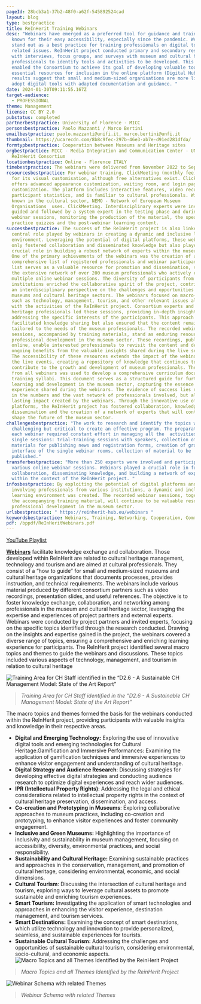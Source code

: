 ```yaml
---
pageId: 28bcb3a1-37b2-48f0-a62f-545892524cad
layout: blog
type: bestpractice
title: ReInHerit Training Webinars
desc: "Webinars have emerged as a preferred tool for guidance and training, well
  known for their easy accessibility, especially since the pandemic. Webinars
  stand out as a best practice for training professionals on digital tools and
  related issues. ReInHerit project conducted primary and secondary research
  with interviews, focus groups, and surveys with museum and cultural heritage
  professionals to identify tools and activities to be developed. This approach
  enabled the Consortium to achieve its goal of developing valuable tools and
  essential resources for inclusion in the online platform (Digital Hub). The
  results suggest that small and medium-sized organisations are more likely to
  adopt digital tools with adapted documentation and guidance. "
date: 2024-01-30T09:11:55.167Z
target-audience:
  - PROFESSIONAL
theme: Management
license: CC BY 2.0
pubstatus: completed
partnerbestpractice: University of Florence - MICC
personsbestpractice: Paolo Mazzanti / Marco Bertini
emailbestpractice: paolo.mazzanti@unifi.it, marco.bertini@unfi.it
thumbnail: https://ucarecdn.com/8b8c9fec-297b-46e3-ab7e-d91ed281dfda/
formtypbestpractice: Cooperation between Museums and Heritage sites
orgbestpractice: MICC - Media Integration and Communication Center - UNIFI /
  ReInHerit Consortium
locationbestpractice: Online - Florence ITALY
timebestpractice: The webinars were delivered from November 2022 to September 2023.
resourcesbestpractice: For webinar training, ClickMeeting (monthly fee) was used
  for its visual customisation, although free alternatives exist. ClickMeeting
  offers advanced appearance customization, waiting room, and login page
  customization. The platform includes interactive features, video recording,
  participant statistics, and is familiar to cultural professionals. Widely
  known in the cultural sector, NEMO - Network of European Museum
  Organisations  uses. ClickMeeting. Interdisciplinary experts were involved,
  guided and followed by a system expert in the testing phase and during the
  webinar sessions, monitoring the production of the material, the speakers'
  practice quizzes and the post-webinar learning content.
successbestpractice: The success of the ReInHerit project is also linked to the
  central role played by webinars in creating a dynamic and inclusive learning
  environment. Leveraging the potential of digital platforms, these webinars not
  only fostered collaboration and disseminated knowledge but also played a
  crucial role in building a robust network of experts within the museum sector.
  One of the primary achievements of the webinars was the creation of a
  comprehensive list of registered professionals and webinar participants. This
  list serves as a valuable resource for promotion and dissemination, showcasing
  the extensive network of over 200 museum professionals who actively engaged in
  multiple online webinar sessions. The diversity of participants from different
  institutions enriched the collaborative spirit of the project, contributing to
  an interdisciplinary perspective on the challenges and opportunities of the
  museums and cultural heritage sectors. The webinars focused on macro-topics
  such as technology, management, tourism, and other relevant issues aligned
  with the activities of the ReInHerit project. Consortium experts and cultural
  heritage professionals led these sessions, providing in-depth insights and
  addressing the specific interests of the participants. This approach not only
  facilitated knowledge sharing but also ensured that the content remained
  tailored to the needs of the museum professionals. The recorded webinar
  sessions, accompanied by training materials, stand as enduring resources for
  professional development in the museum sector. These recordings, published
  online, enable interested professionals to revisit the content and derive
  ongoing benefits from the valuable insights shared during the live sessions.
  The accessibility of these resources extends the impact of the webinars beyond
  the live events, creating a repository of knowledge that continues to
  contribute to the growth and development of museum professionals. The material
  from all webinars was used to develop a comprehensive curriculum document and
  training syllabi. This document serves as a structured guide for further
  learning and development in the museum sector, capturing the essence of the
  experience shared during the webinars. The evidence of success lies not only
  in the numbers and the vast network of professionals involved, but also in the
  lasting impact created by the webinars. Through the innovative use of digital
  platforms, the ReInHerit project has fostered collaboration, knowledge
  dissemination and the creation of a network of experts that will continue to
  shape the future of the museum sector.
challengesbestpractice: "The work to research and identify the topics was
  challenging but critical to create an effective program. The preparation of
  each webinar required constant effort in managing all the  activities of the
  single sessions: trial-training sessions with speakers, collection of
  materials for publishing news and registration forms, creation of graphical
  interface of the single webinar rooms, collection of material to be
  published."
transferbestpractice: "More than 250 experts were involved and participated in
  various online webinar sessions. Webinars played a crucial role in fostering
  collaboration, disseminating knowledge, and building a network of experts
  within the context of the ReInHerit project. "
infosbestpractice: By exploiting the potential of digital platforms and
  involving professionals from various institutions, a dynamic and inclusive
  learning environment was created. The recorded webinar sessions, together with
  the accompanying training material, will continue to be valuable resources for
  professional development in the museum sector.
urlsbestpractice: " https://reinherit-hub.eu/webinars "
keywordsbestpractice: Webinars, Training, Networking, Cooperation, Communication, Management
pdf: /bppdf/ReInHeritWebinars.pdf
---
```

[YouTube Playlist](https://www.youtube.com/playlist?list=PLUekJ7cIDbhwnv43Tb6Kaoj0jrLfmLUP5)

**[Webinars](https://reinherit-hub.eu/webinars)** facilitate knowledge exchange and collaboration. Those developed within ReInHerit are related to cultural heritage management, technology and tourism and are aimed at cultural professionals.  They consist of a “how to guide” for small and medium-sized museums and cultural heritage organizations that documents processes, provides instruction, and technical requirements.  The webinars include various material produced by different consortium partners such as video recordings, presentation slides, and useful references. The objective is to foster knowledge exchange, collaboration, and networking among professionals in the museum and cultural heritage sector, leveraging the expertise and experiences of project partners and external experts. Webinars were conducted by project partners and invited experts, focusing on the specific topics identified through the research conducted. Drawing on the insights and expertise gained in the project, the webinars covered a diverse range of topics, ensuring a comprehensive and enriching learning experience for participants.  The ReInHerit project identified several macro topics and themes to guide the webinars and discussions. These topics included various aspects of technology, management, and tourism in relation to cultural heritage

![Training Area for CH Staff identified in the “D2.6 - A Sustainable CH Management Model: State of the Art Report”](https://ucarecdn.com/1d3841bd-1bab-4079-bbca-3432d310b91d/-/preview/ "Training Area for CH Staff identified in the “D2.6 - A Sustainable CH Management Model: State of the Art Report”")

> *Training Area for CH Staff identified in the “D2.6 - A Sustainable CH Management Model: State of the Art Report”* 

The macro topics and themes formed the basis for the webinars conducted within the ReInHerit project, providing participants with valuable insights and knowledge in their respective areas.

* **Digital and Emerging Technology:** Exploring the use of innovative digital tools and emerging technologies for Cultural Heritage.Gamification and Immersive Performances: Examining the application of gamification techniques and immersive experiences to enhance visitor engagement and understanding of cultural heritage.
* **Digital Strategy and Audience Research**: Discussing strategies for developing effective digital strategies and conducting audience research to optimize digital experiences and reach wider audiences.
* **IPR (Intellectual Property Rights)**: Addressing the legal and ethical considerations related to intellectual property rights in the context of cultural heritage preservation, dissemination, and access.
* **Co-creation and Prototyping in Museums**: Exploring collaborative approaches to museum practices, including co-creation and prototyping, to enhance visitor experiences and foster community engagement.
* **Inclusive and Green Museums:** Highlighting the importance of inclusivity and sustainability in museum management, focusing on accessibility, diversity, environmental practices, and social responsibility.
* **Sustainability and Cultural Heritage:** Examining sustainable practices and approaches in the conservation, management, and promotion of cultural heritage, considering environmental, economic, and social dimensions.
* **Cultural Tourism**: Discussing the intersection of cultural heritage and tourism, exploring ways to leverage cultural assets to promote sustainable and enriching tourism experiences.
* **Smart Tourism:** Investigating the application of smart technologies and approaches in enhancing the visitor experience, destination management, and tourism services.
* **Smart Destinations:** Examining the concept of smart destinations, which utilize technology and innovation to provide personalized, seamless, and sustainable experiences for tourists.
* **Sustainable Cultural Tourism:** Addressing the challenges and opportunities of sustainable cultural tourism, considering environmental, socio-cultural, and economic aspects.
  ![Macro Topics and all Themes Identified by the ReinHerit Project](https://ucarecdn.com/1215b200-31d2-479a-a354-9188599c52c2/ "Macro Topics and all Themes Identified by the ReinHerit Project")

> *Macro Topics and all Themes Identified by the ReinHerit Project*

![Webinar Schema with related Themes](https://ucarecdn.com/61f2d017-eaa7-4c18-8870-f10544ef9c40/ "Webinar Schema with related Themes")

> *Webinar Schema with related Themes*